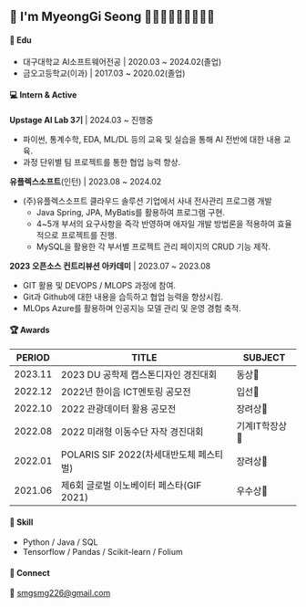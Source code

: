 ## 👋 I'm MyeongGi Seong 🧑🏻‍💻🧑🏻‍💻🧑🏻‍💻
#### 📘 ️Edu  
- 대구대학교 AI소프트웨어전공 | 2020.03 ~ 2024.02(졸업)
- 금오고등학교(이과) | 2017.03 ~ 2020.02(졸업)
  
#### 💻 ️Intern & Active
**Upstage AI Lab 3기** | 2024.03 ~ 진행중
- 파이썬, 통계수학, EDA, ML/DL 등의 교육 및 실습을 통해 AI 전반에 대한 내용 교육.
- 과정 단위별 팀 프로젝트를 통한 협업 능력 향상.
  
**유플렉스소프트**(인턴) | 2023.08 ~ 2024.02
- (주)유플렉스소프트 클라우드 솔루션 기업에서 사내 전사관리 프로그램 개발
    - Java Spring, JPA, MyBatis를 활용하여 프로그램 구현.
    - 4~5개 부서의 요구사항을 즉각 반영하며 애자일 개발 방법론을 적용하여 효율적으로 프로젝트를 진행.
    - MySQL을 활용한 각 부서별 프로젝트 관리 페이지의 CRUD 기능 제작.
  
**2023 오픈소스 컨트리뷰션 아카데미** | 2023.07 ~ 2023.08
- GIT 활용 및 DEVOPS / MLOPS 과정에 참여.
- Git과 Github에 대한 내용을 습득하고 협업 능력을 향상시킴.
- MLOps Azure를 활용하며 인공지능 모델 관리 및 운영 경험 축적.

#### 🏆 Awards  
| PERIOD | TITLE | SUBJECT |
| ------- | ------- | -------|
| 2023.11 | 2023 DU 공학제 캡스톤디자인 경진대회 | 동상🥉 |
| 2022.12 | 2022년 한이음 ICT멘토링 공모전 | 입선🥉 |
| 2022.10 | 2022 관광데이터 활용 공모전 | 장려상🥉 |
| 2022.08 | 2022 미래형 이동수단 자작 경진대회 | 기계IT학장상🥈 |
| 2022.01 | POLARIS SIF 2022(차세대반도체 페스티벌) | 장려상🥉 |  
| 2021.06 | 제6회 글로벌 이노베이터 페스타(GIF 2021) | 우수상🥉 |

#### 🧩 Skill  
- Python / Java / SQL
- Tensorflow / Pandas / Scikit-learn / Folium

#### 🔗 Connect
📧 smgsmg226@gmail.com

<!--
<div align="center"><a href="https://www.buymeacoffee.com/myeonggi"><img width=650 height=250 src="https://media4.giphy.com/media/GNBCVMv6XobnMUMYJG/giphy.gif?cid=6c09b952ag13b3c1slx5c2ybbix0tttymhcmkbsqwltyl64b&ep=v1_internal_gif_by_id&rid=giphy.gif&ct=g" /></a></div>-->

<!--
![slice](https://capsule-render.vercel.app/api?type=slice&color=auto&height=200&text=HI&fontAlign=70&rotate=13&fontAlignY=25&desc=Hello%20MyeongGi%20World.&descAlign=70.&descAlignY=44)


<div align="center">

🇰🇷 🇺🇸

#

- 데이터 분석 대회
  |대회|대회명|순위|상위|
  |---|------|----|----|
  |Dacon|금융문자 분석 경진대회|153/372|41%|
  |Kaggle|ASHRAE - Great Energy Predictor III|1011/3614|28%|
    
</div>

<br>

<div align=left>
	<h3>📚 Tech Stack 📚</h3>
	<p>✨ Platforms & Languages ✨</p>
</div>
<div align="left">
	<img src="https://img.shields.io/badge/Python-3776AB?style=flat&logo=Python&logoColor=white" />
	<img src="https://img.shields.io/badge/JavaScript-F7DF1E?style=flat&logo=JavaScript&logoColor=white" />
	<img src="https://img.shields.io/badge/Rust-000000?style=flat&logo=Rust&logoColor=white" />
	<img src="https://img.shields.io/badge/Pytorch-EE4C2C?style=flat&logo=Pytorch&logoColor=white" />
  <br>
	<img src="https://img.shields.io/badge/TensorFlow-FF6F00?style=flat&logo=TensorFlow&logoColor=white" />
	<img src="https://img.shields.io/badge/Keras-D00000?style=flat&logo=Keras&logoColor=white" />
  	<img src="https://img.shields.io/badge/Anaconda-44A833?style=flat&logo=Anaconda&logoColor=white" />
	<img src="https://img.shields.io/badge/Numpy-013243?style=flat&logo=Numpy&logoColor=white" />
  <br>
	<img src="https://img.shields.io/badge/pandas-150458?style=flat&logo=pandas&logoColor=white" />
	<img src="https://img.shields.io/badge/scikitlearn-F7931E?style=flat&logo=scikitlearn&logoColor=white" />
</div>

<br>

<div align=left>
	<p>🛠 Tools 🛠</p>
</div>
<div align=left>
	<img src="https://img.shields.io/badge/Visual%20Studio%20Code-007ACC?style=flat&logo=VisualStudioCode&logoColor=white" />
  	<img src="https://img.shields.io/badge/Jupyter%20Notebook-F37626?style=flat&logo=Jupyter&logoColor=white" />
	<img src="https://img.shields.io/badge/GitHub-181717?style=flat&logo=GitHub&logoColor=white" />
  <br>
  	<img src="https://img.shields.io/badge/Google%20Colab-F9AB00?style=flat&logo=GoogleColab&logoColor=white" />
  	<img src="https://img.shields.io/badge/replit-F26207?style=flat&logo=replit&logoColor=white" />
</div>

<br>

<div align=left>
	<p>🎨 Portfolio & Contact 🎨</p>
</div>
<div align=left>
	<a href="">
		<img src="https://img.shields.io/badge/Blog Fixed....-000000?style=flat&logo=blogger&logoColor=white" />
	</a>
	<a href="https://velog.io/@sungmyeonggi">
		<img src="https://img.shields.io/badge/Velog-20C997?style=flat&logo=Velog&logoColor=white" />
	</a>
  <a href="">
		<img src="https://img.shields.io/badge/Instagram-E4405F?style=flat&logo=Instagram&logoColor=white" />
	</a>
	<a href="https://gentle-snowboard-1c6.notion.site/Yermi-5e8c65dba4df4ab09e83665cf2ee001d">
		<img src="https://img.shields.io/badge/Notion-000000?style=flat&logo=Notion&logoColor=white" />
	</a>
  <br>
	<a href="mailto:smgsmg226@gmail.com">
		<img src="https://img.shields.io/badge/Gmail-EA4335?style=flat&logo=Gmail&logoColor=white" />
	</a>
  <a href="">
		<img src="https://img.shields.io/badge/Resume-018EF5?style=flat&logo=ReadMe&logoColor=white" />
	</a>
  <a href="https://www.linkedin.com/in/myeonggi-sung-b18188243/">
		<img src="https://img.shields.io/badge/linkedin-0A66C2?style=flat&logo=linkedin&logoColor=white" />
  </a>
</div>

<p>🏆 Baekjoon solved rank 🏆</p>
[![Solved.ac Profile](http://mazassumnida.wtf/api/v2/generate_badge?boj=smg226)](https://solved.ac/smg226/)
-->
